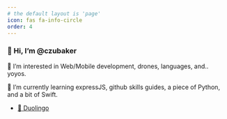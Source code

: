 ```yaml
---
# the default layout is 'page'
icon: fas fa-info-circle
order: 4
---
```



### 👋 Hi, I’m @czubaker
👀 I’m interested in Web/Mobile development, drones, languages, and.. yoyos.

🌱 I’m currently learning expressJS, github skills guides, a piece of Python, and a bit of Swift.

- [🦉 Duolingo](https://www.duolingo.com/profile/Czubaker?via=share_profile)

